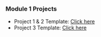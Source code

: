 ### Module 1 Projects

- Project 1 & 2 Template: [Click here](https://drive.google.com/file/d/1PFgGOlrbrGwc0QuGKWqh36mpW2n6ChgE/view?usp=sharing)
- Project 3 Template: [Click here](https://drive.google.com/file/d/0B2aVfNXRZIvGRFBlSHRwM0V0OGs/view?usp=sharing)
